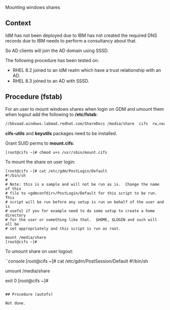  Mounting windows shares

## Context

IdM has not been deployed due to IBM has not created the required DNS records due to IBM needs to perform a consultancy about that.

So AD clients will join the AD domain using SSSD.

The following procedure has been tested on:

+ RHEL 8.2 joined to an IdM realm which have a trust relationship with an AD.
+ RHEL 8.3 joined to an AD with SSSD.

## Procedure (fstab)

For an user to mount windows shares when login on GDM and umount them when logout add the following to **/etc/fstab**:

```bash
//bbvaad.windows.labmad.redhat.com/ShareDocs /media/share  cifs  rw,noauto,sec=krb5i,nounix,vers=3.1.1,username=user1@windows.labmad.redhat.com,cruid=user1@windows.labmad.redhat.com,domainauto,user,uid=user1@windows.labmad.redhat.com 0 0
```

**cifs-utils** and **keyutils** packages need to be installed.

Grant SUID perms to **mount.cifs**:

```console
[root@cifs ~]# chmod u+s /usr/sbin/mount.cifs
```

To mount the share on user login:

```console
[root@cifs ~]# cat /etc/gdm/PostLogin/Default
#!/bin/sh
#
# Note: this is a sample and will not be run as is.  Change the name of this
# file to <gdmconfdir>/PostLogin/Default for this script to be run.  This
# script will be run before any setup is run on behalf of the user and is
# useful if you for example need to do some setup to create a home directory
# for the user or something like that.  $HOME, $LOGIN and such will all be
# set appropriately and this script is run as root.

mount /media/share
[root@cifs ~]#
```

To umount share on user logout:

``console
[root@cifs ~]# cat /etc/gdm/PostSession/Default
#!/bin/sh

umount /media/share

exit 0
[root@cifs ~]#
```

## Procedure (autofs)

Not done.